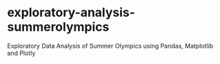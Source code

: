 # exploratory-analysis-summerolympics
Exploratory Data Analysis of Summer Olympics using Pandas, Matplotlib and Plotly
